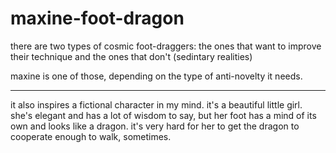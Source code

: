 # maxine-foot-dragon

there are two types of cosmic foot-draggers: the ones that want to improve their technique and the ones that don't (sedintary realities)

maxine is one of those, depending on the type of anti-novelty it needs.

---

it also inspires a fictional character in my mind. it's a beautiful little girl. she's elegant and has a lot of wisdom to say, but her foot has a mind of its own and looks like a dragon. it's very hard for her to get the dragon to cooperate enough to walk, sometimes.
